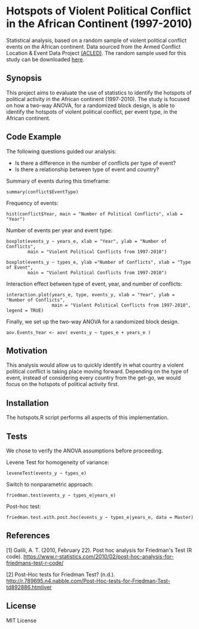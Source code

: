 # Hotspots of Violent Political Conflict in the African Continent (1997-2010)

Statistical analysis, based on a random sample of violent political conflict events on the African continent. Data sourced from the Armed Conflict Location & Event Data Project [(ACLED)](http://www.acleddata.com/data/). The random sample used for this study can be downloaded [here](https://raw.githubusercontent.com/luisra/hotspots/master/conflictdata.csv).

## Synopsis

This project aims to evaluate the use of statistics to identify the hotspots of political activity in the African continent (1997-2010). The study is focused on how a two-way ANOVA, for a randomized block design, is able to identify the hotspots of violent political conflict, per event type, in the African continent.

## Code Example

The following questions guided our analysis:
* Is there a difference in the number of conflicts per type of event?
* Is there a relationship between type of event and country?

Summary of events during this timeframe:
```
summary(conflict$EventType)
```

Frequency of events:
```
hist(conflict$Year, main = "Number of Political Conflicts", xlab = "Year")
```

Number of events per year and event type:
```
boxplot(events_y ~ years_e, xlab = "Year", ylab = "Number of Conflicts",
        main = "Violent Political Conflicts from 1997-2010")
        
boxplot(events_y ~ types_e, ylab ="Number of Conflicts", xlab = "Type of Event",
        main = "Violent Political Conflicts from 1997-2010")
```

Interaction effect between type of event, year, and number of conflicts:
```
interaction.plot(years_e, type, events_y, xlab = "Year", ylab = "Number of Conflicts",
                 main = "Violent Political Conflicts from 1997-2010", legend = TRUE) 
```

Finally, we set up the two-way ANOVA for a randomized block design.
```
aov.Events_Year <- aov( events_y ~ types_e + years_e )
```

## Motivation

This analysis would allow us to quickly identify in what country a violent political conflict is taking place moving forward. Depending on the type of event, instead of considering every country from the get-go, we would focus on the hotspots of political activity first.

## Installation

The hotspots.R script performs all aspects of this implementation.

## Tests

We chose to verify the ANOVA assumptions before proceeding.

Levene Test for homogeneity of variance:
```
leveneTest(events_y ~ types_e)
```

Switch to nonparametric approach:
```
friedman.test(events_y ~ types_e|years_e)
```

Post-hoc test:
```
friedman.test.with.post.hoc(events_y ~ types_e|years_e, data = Master)
```

## References

[1] Galili, A. T. (2010, February 22). Post hoc analysis for Friedman's Test (R code). https://www.r-statistics.com/2010/02/post-hoc-analysis-for-friedmans-test-r-code/

[2] Post-Hoc tests for Friedman Test? (n.d.). http://r.789695.n4.nabble.com/Post-Hoc-tests-for-Friedman-Test-td892886.htmliver

## License

MIT License
